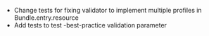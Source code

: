 * Change tests for fixing validator to implement multiple profiles in Bundle.entry.resource
* Add tests to test -best-practice validation parameter
